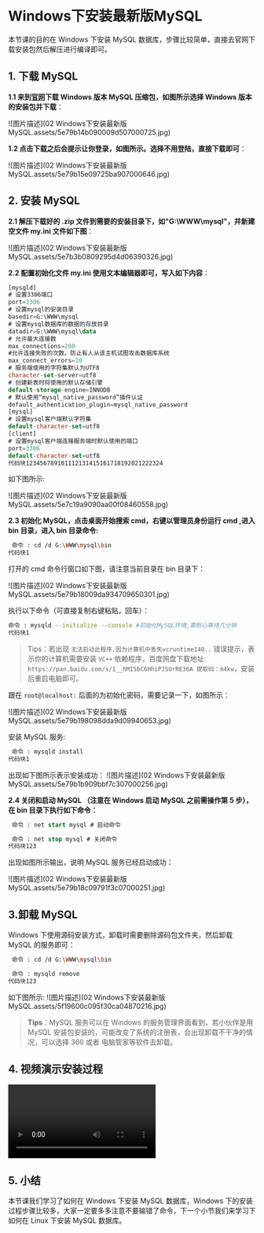 # Windows下安装最新版MySQL

本节课的目的在 Windows 下安装 MySQL 数据库，步骤比较简单，直接去官网下载安装包然后解压进行编译即可。



## 1. 下载 MySQL

**1.1 来到[官网](https://dev.mysql.com/downloads/mysql/)下载 Windows 版本 MySQL 压缩包，如图所示选择 Windows 版本的安装包并下载**：

![图片描述](02 Windows下安装最新版MySQL.assets/5e79b14b090009d507000725.jpg)

**1.2 点击下载之后会提示让你登录，如图所示。选择不用登陆，直接下载即可**：

![图片描述](02 Windows下安装最新版MySQL.assets/5e79b15e09725ba907000646.jpg)



## 2. 安装 MySQL

**2.1 解压下载好的 .zip 文件到需要的安装目录下，如"G:\WWW\mysql"，并新建空文件 my.ini 文件如下图**：

![图片描述](02 Windows下安装最新版MySQL.assets/5e7b3b0809295d4d06390326.jpg)

**2.2 配置初始化文件 my.ini 使用文本编辑器即可，写入如下内容**：

```sql
[mysqld]
# 设置3306端口
port=3306
# 设置mysql的安装目录
basedir=G:\WWW\mysql
# 设置mysql数据库的数据的存放目录
datadir=G:\WWW\mysql\data  
# 允许最大连接数
max_connections=200
#允许连接失败的次数。防止有人从该主机试图攻击数据库系统
max_connect_errors=10
# 服务端使用的字符集默认为UTF8
character-set-server=utf8
# 创建新表时将使用的默认存储引擎
default-storage-engine=INNODB
# 默认使用“mysql_native_password”插件认证
default_authentication_plugin=mysql_native_password
[mysql]
# 设置mysql客户端默认字符集
default-character-set=utf8
[client]
# 设置mysql客户端连接服务端时默认使用的端口
port=3306
default-character-set=utf8
代码块123456789101112131415161718192021222324
```

如下图所示:

![图片描述](02 Windows下安装最新版MySQL.assets/5e7c19a9090aa00f08460558.jpg)

**2.3 初始化 MySQL，点击桌面开始搜索 cmd，右键以管理员身份运行 cmd ,进入 bin 目录，进入 bin 目录命令:**

```bash
 命令 : cd /d G:\WWW\mysql\bin
代码块1
```

打开的 cmd 命令行窗口如下图，请注意当前目录在 bin 目录下：

![图片描述](02 Windows下安装最新版MySQL.assets/5e79b18009da934709650301.jpg)

执行以下命令（可直接复制右键粘贴，回车）：

```bash
命令 : mysqld --initialize --console #初始化MySQL环境,需耐心等待几分钟
代码块1
```

> Tips：若出现 `无法启动此程序,因为计算机中丢失vcruntime140..` 错误提示，表示你的计算机需要安装 `VC++` 依赖程序，百度网盘下载地址: `https://pan.baidu.com/s/1__hMI5bC6HhiPJSUrRE36A 提取码：m4kw`，安装后重启电脑即可。

跟在 `root@localhost:` 后面的为初始化密码，需要记录一下，如图所示：

![图片描述](02 Windows下安装最新版MySQL.assets/5e79b198098dda9d09940653.jpg)

安装 MySQL 服务:

```bash
 命令 : mysqld install
代码块1
```

出现如下图所示表示安装成功：
![图片描述](02 Windows下安装最新版MySQL.assets/5e79b1b909bbf7c307000256.jpg)

**2.4 关闭和启动 MySQL （注意在 Windows 启动 MySQL 之前需操作第 5 步），在 bin 目录下执行如下命令：**

```sql
 命令 : net start mysql # 启动命令

 命令 : net stop mysql # 关闭命令
代码块123
```

出现如图所示输出，说明 MySQL 服务已经启动成功：

![图片描述](02 Windows下安装最新版MySQL.assets/5e79b18c09791f3c07000251.jpg)



## 3.卸载 MySQL

Windows 下使用源码安装方式，卸载时需要删除源码包文件夹，然后卸载 MySQL 的服务即可：

```bash
 命令 : cd /d G:\WWW\mysql\bin

 命令 : mysqld remove
代码块123
```

如下图所示:
![图片描述](02 Windows下安装最新版MySQL.assets/5f19600c095f30ca04870216.jpg)

> **Tips**：MySQL 服务可以在 Windows 的服务管理界面看到，若小伙伴是用 MySQL 安装包安装的，可能改变了系统的注册表，会出现卸载不干净的情况，可以选择 360 或者 电脑管家等软件去卸载。



## 4. 视频演示安装过程

<video src="02 Windows下安装最新版MySQL.assets/mysql_windows_install.mp4"></video>



## 5. 小结

本节课我们学习了如何在 Windows 下安装 MySQL 数据库，Windows 下的安装过程步骤比较多，大家一定要多多注意不要输错了命令，下一个小节我们来学习下如何在 Linux 下安装 MySQL 数据库。